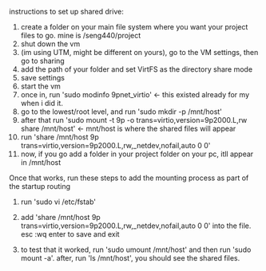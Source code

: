instructions to set up shared drive:

1. create a folder on your main file system where you want your project files to go. mine is /seng440/project
2. shut down the vm
3. (im using UTM, might be different on yours), go to the VM settings, then go to sharing
4. add the path of your folder and set VirtFS as the directory share mode
5. save settings
6. start the vm
7. once in, run 'sudo modinfo 9pnet_virtio'  <- this existed already for my when i did it. 
8. go to the lowest/root level, and run 'sudo mkdir -p /mnt/host'
9. after that run 'sudo mount -t 9p -o trans=virtio,version=9p2000.L,rw share /mnt/host'  <- mnt/host is where the shared files will appear
10. run 'share    /mnt/host   9p    trans=virtio,version=9p2000.L,rw,_netdev,nofail,auto   0 0'
11. now, if you go add a folder in your project folder on your pc, itll appear in /mnt/host


Once that works, run these steps to add the mounting process as part of the startup routing
1. run 'sudo vi /etc/fstab'
2. add 'share   /mnt/host   9p   trans=virtio,version=9p2000.L,rw,_netdev,nofail,auto   0 0'   into the file. esc :wq enter to save and exit


3. to test that it worked, run 'sudo umount /mnt/host' and then run 'sudo mount -a'. after, run 'ls /mnt/host', you should see the shared files. 